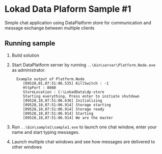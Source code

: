 ﻿Lokad Data Plaform Sample #1
========

Simple chat application using DataPlatform store for communication
and message exchange between multiple clients

Running sample
-------------

1. Build solution
2. Start DataPlatform server by running `..\bin\server\Platform.Node.exe` as administrator.

         Example output of Platform.Node
            [09528,01,07:51:06.535] KillSwitch : -1
            HttpPort : 8080
            StoreLocation : C:\LokadData\dp-store
            Starting everything. Press enter to initiate shutdown
            [09528,10,07:51:06.636] Initializing
            [09528,10,07:51:06.914] Storage starting
            [09528,10,07:51:06.914] Storage ready
            [09528,10,07:51:06.914] Starting
            [09528,10,07:51:06.914] We are the master


3. Run `..\bin\sample1\sample1.exe` to launch one chat window, enter your name and start typing messages.
4. Launch multiple chat windows and see how messages are delivered to other windows